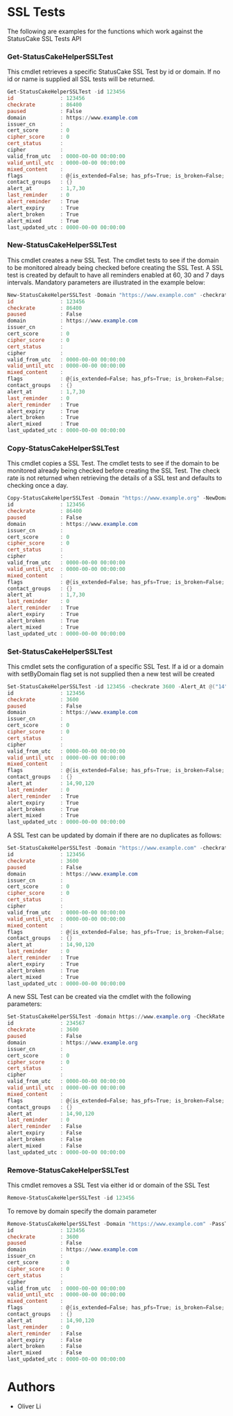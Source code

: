 # SSL Tests

The following are examples for the functions which work against the StatusCake SSL Tests API

### Get-StatusCakeHelperSSLTest
This cmdlet retrieves a specific StatusCake SSL Test by id or domain. If no id or name is supplied all SSL tests will be returned.

```powershell
Get-StatusCakeHelperSSLTest -id 123456
id               : 123456
checkrate        : 86400
paused           : False
domain           : https://www.example.com
issuer_cn        :
cert_score       : 0
cipher_score     : 0
cert_status      :
cipher           :
valid_from_utc   : 0000-00-00 00:00:00
valid_until_utc  : 0000-00-00 00:00:00
mixed_content    :
flags            : @{is_extended=False; has_pfs=True; is_broken=False; is_expired=False; is_missing=False; is_revoked=False; has_mixed=False}
contact_groups   : {}
alert_at         : 1,7,30
last_reminder    : 0
alert_reminder   : True
alert_expiry     : True
alert_broken     : True
alert_mixed      : True
last_updated_utc : 0000-00-00 00:00:00

```

### New-StatusCakeHelperSSLTest
This cmdlet creates a new SSL Test. The cmdlet tests to see if the domain to be monitored already being checked before creating the SSL Test. A SSL test is created by default to have all reminders enabled at 60, 30 and 7 days intervals. Mandatory parameters are illustrated in the example below:

```powershell
New-StatusCakeHelperSSLTest -Domain "https://www.example.com" -checkrate 3600
id               : 123456
checkrate        : 86400
paused           : False
domain           : https://www.example.com
issuer_cn        :
cert_score       : 0
cipher_score     : 0
cert_status      :
cipher           :
valid_from_utc   : 0000-00-00 00:00:00
valid_until_utc  : 0000-00-00 00:00:00
mixed_content    :
flags            : @{is_extended=False; has_pfs=True; is_broken=False; is_expired=False; is_missing=False; is_revoked=False; has_mixed=False}
contact_groups   : {}
alert_at         : 1,7,30
last_reminder    : 0
alert_reminder   : True
alert_expiry     : True
alert_broken     : True
alert_mixed      : True
last_updated_utc : 0000-00-00 00:00:00
```

### Copy-StatusCakeHelperSSLTest
This cmdlet copies a SSL Test. The cmdlet tests to see if the domain to be monitored already being checked before creating the SSL Test. The check rate is not returned when retrieving the details of a SSL test and defaults to checking once a day.

```powershell
Copy-StatusCakeHelperSSLTest -Domain "https://www.example.org" -NewDomain "https://www.example.com"
id               : 123456
checkrate        : 86400
paused           : False
domain           : https://www.example.com
issuer_cn        :
cert_score       : 0
cipher_score     : 0
cert_status      :
cipher           :
valid_from_utc   : 0000-00-00 00:00:00
valid_until_utc  : 0000-00-00 00:00:00
mixed_content    :
flags            : @{is_extended=False; has_pfs=True; is_broken=False; is_expired=False; is_missing=False; is_revoked=False; has_mixed=False}
contact_groups   : {}
alert_at         : 1,7,30
last_reminder    : 0
alert_reminder   : True
alert_expiry     : True
alert_broken     : True
alert_mixed      : True
last_updated_utc : 0000-00-00 00:00:00
```

### Set-StatusCakeHelperSSLTest
This cmdlet sets the configuration of a specific SSL Test. If a id or a domain with setByDomain flag set is not supplied then a new test will be created

```powershell
Set-StatusCakeHelperSSLTest -id 123456 -checkrate 3600 -Alert_At @("14","90","120")
id               : 123456
checkrate        : 3600
paused           : False
domain           : https://www.example.com
issuer_cn        :
cert_score       : 0
cipher_score     : 0
cert_status      :
cipher           :
valid_from_utc   : 0000-00-00 00:00:00
valid_until_utc  : 0000-00-00 00:00:00
mixed_content    :
flags            : @{is_extended=False; has_pfs=True; is_broken=False; is_expired=False; is_missing=False; is_revoked=False; has_mixed=False}
contact_groups   : {}
alert_at         : 14,90,120
last_reminder    : 0
alert_reminder   : True
alert_expiry     : True
alert_broken     : True
alert_mixed      : True
last_updated_utc : 0000-00-00 00:00:00
```
A SSL Test can be updated by domain if there are no duplicates as follows:
```powershell
Set-StatusCakeHelperSSLTest -Domain "https://www.example.com" -checkrate 3600 -Alert_At @("14","90","120") -SetByDomain
id               : 123456
checkrate        : 3600
paused           : False
domain           : https://www.example.com
issuer_cn        :
cert_score       : 0
cipher_score     : 0
cert_status      :
cipher           :
valid_from_utc   : 0000-00-00 00:00:00
valid_until_utc  : 0000-00-00 00:00:00
mixed_content    :
flags            : @{is_extended=False; has_pfs=True; is_broken=False; is_expired=False; is_missing=False; is_revoked=False; has_mixed=False}
contact_groups   : {}
alert_at         : 14,90,120
last_reminder    : 0
alert_reminder   : True
alert_expiry     : True
alert_broken     : True
alert_mixed      : True
last_updated_utc : 0000-00-00 00:00:00
```
A new SSL Test can be created via the cmdlet with the following parameters:
```powershell
Set-StatusCakeHelperSSLTest -domain https://www.example.org -CheckRate "3600" -alert_expiry $False -alert_reminder $False -alert_broken $False -Alert_At @("14","90","120")
id               : 234567
checkrate        : 3600
paused           : False
domain           : https://www.example.org
issuer_cn        :
cert_score       : 0
cipher_score     : 0
cert_status      :
cipher           :
valid_from_utc   : 0000-00-00 00:00:00
valid_until_utc  : 0000-00-00 00:00:00
mixed_content    :
flags            : @{is_extended=False; has_pfs=True; is_broken=False; is_expired=False; is_missing=False; is_revoked=False; has_mixed=False}
contact_groups   : {}
alert_at         : 14,90,120
last_reminder    : 0
alert_reminder   : False
alert_expiry     : False
alert_broken     : False
alert_mixed      : False
last_updated_utc : 0000-00-00 00:00:00
```

### Remove-StatusCakeHelperSSLTest
This cmdlet removes a SSL Test via either id or domain of the SSL Test

```powershell
Remove-StatusCakeHelperSSLTest -id 123456
```
To remove by domain specify the domain parameter
```powershell
Remove-StatusCakeHelperSSLTest -Domain "https://www.example.com" -PassThru
id               : 123456
checkrate        : 3600
paused           : False
domain           : https://www.example.com
issuer_cn        :
cert_score       : 0
cipher_score     : 0
cert_status      :
cipher           :
valid_from_utc   : 0000-00-00 00:00:00
valid_until_utc  : 0000-00-00 00:00:00
mixed_content    :
flags            : @{is_extended=False; has_pfs=True; is_broken=False; is_expired=False; is_missing=False; is_revoked=False; has_mixed=False}
contact_groups   : {}
alert_at         : 14,90,120
last_reminder    : 0
alert_reminder   : False
alert_expiry     : False
alert_broken     : False
alert_mixed      : False
last_updated_utc : 0000-00-00 00:00:00
```

# Authors
- Oliver Li